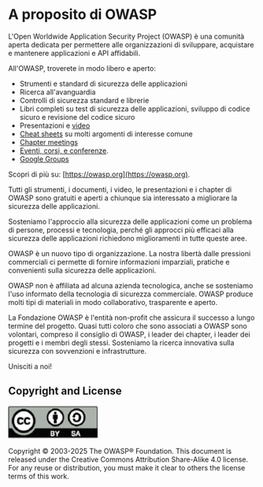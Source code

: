 # A proposito di OWASP

L'Open Worldwide Application Security Project (OWASP) è una comunità aperta dedicata per permettere alle organizzazioni di sviluppare, acquistare e mantenere applicazioni e API affidabili.

All'OWASP, troverete in modo libero e aperto:

- Strumenti e standard di sicurezza delle applicazioni
- Ricerca all'avanguardia
- Controlli di sicurezza standard e librerie
- Libri completi su test di sicurezza delle applicazioni, sviluppo di codice sicuro e revisione del codice sicuro
- Presentazioni e [video](https://www.youtube.com/user/OWASPGLOBAL)
- [Cheat sheets](https://cheatsheetseries.owasp.org/) su molti argomenti di interesse comune
- [Chapter meetings](https://owasp.org/chapters/)
- [Eventi, corsi, e conferenze](https://owasp.org/events/).
- [Google Groups](https://groups.google.com/g/owasp)

Scopri di più su: [https://owasp.org](https://owasp.org).

Tutti gli strumenti, i documenti, i video, le presentazioni e i chapter di OWASP sono gratuiti e aperti a chiunque sia interessato a migliorare la sicurezza delle applicazioni.

Sosteniamo l'approccio alla sicurezza delle applicazioni come un problema di persone, processi e tecnologia, perché gli approcci più efficaci alla sicurezza delle applicazioni richiedono miglioramenti in tutte queste aree.

OWASP è un nuovo tipo di organizzazione. La nostra libertà dalle pressioni commerciali ci permette di fornire informazioni imparziali, pratiche e convenienti sulla sicurezza delle applicazioni.

OWASP non è affiliata ad alcuna azienda tecnologica, anche se sosteniamo l'uso informato della tecnologia di sicurezza commerciale. OWASP produce molti tipi di materiali in modo collaborativo, trasparente e aperto.

La Fondazione OWASP è l'entità non-profit che assicura il successo a lungo termine del progetto. Quasi tutti coloro che sono associati a OWASP sono volontari, compreso il consiglio di OWASP, i leader dei chapter, i leader dei progetti e i membri degli stessi. Sosteniamo la ricerca innovativa sulla sicurezza con sovvenzioni e infrastrutture.

Unisciti a noi!

## Copyright and License

![license](assets/license.png)

Copyright © 2003-2025 The OWASP&reg; Foundation. This document is released under the Creative Commons Attribution Share-Alike 4.0 license. For any reuse or distribution, you must make it clear to others the license terms of this work.
